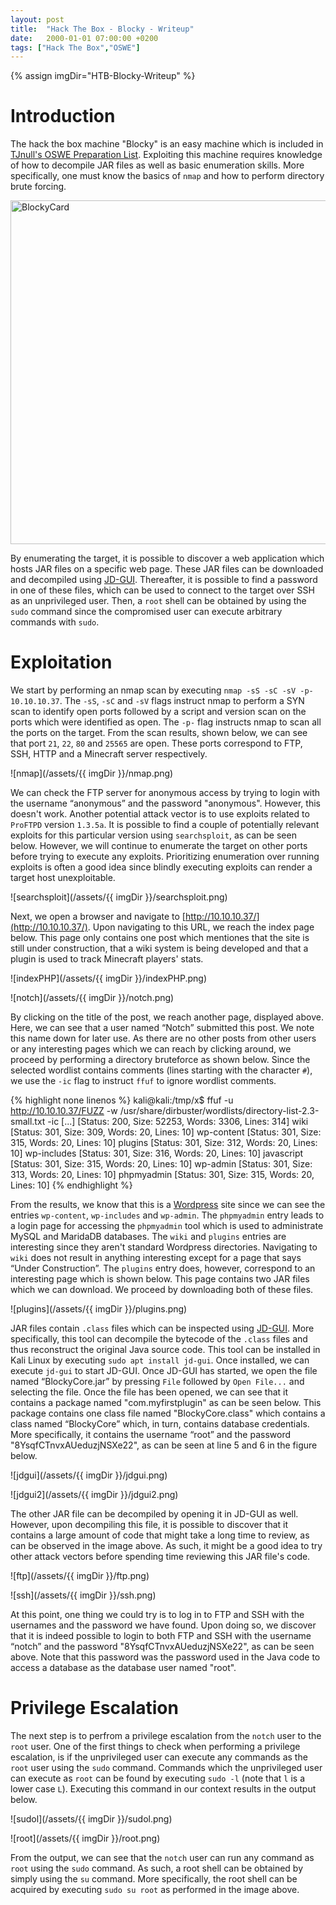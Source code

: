 ```yaml
---
layout: post
title:  "Hack The Box - Blocky - Writeup"
date:   2000-01-01 07:00:00 +0200
tags: ["Hack The Box","OSWE"]
---
```

{% assign imgDir="HTB-Blocky-Writeup" %}

# Introduction
The hack the box machine "Blocky" is an easy machine which is included in [TJnull's OSWE Preparation List](https://docs.google.com/spreadsheets/d/1dwSMIAPIam0PuRBkCiDI88pU3yzrqqHkDtBngUHNCw8/edit#gid=665299979). Exploiting this machine requires knowledge of how to decompile JAR files as well as basic enumeration skills. More specifically, one must know the basics of `nmap` and how to perform directory brute forcing.

<img style="Width:550px;" src="/assets/{{ imgDir }}/card.png" alt="BlockyCard">

 By enumerating the target, it is possible to discover a web application which hosts JAR files on a specific web page. These JAR files can be downloaded and decompiled using [JD-GUI](http://java-decompiler.github.io/). Thereafter, it is possible to find a password in one of these files, which can be used to connect to the target over SSH as an unprivileged user. Then, a `root` shell can be obtained by using the `sudo` command since the compromised user can execute arbitrary commands with `sudo`.

# Exploitation
We start by performing an nmap scan by executing `nmap -sS -sC -sV -p- 10.10.10.37`. The `-sS`, `-sC` and `-sV` flags instruct nmap to perform a SYN scan to identify open ports followed by a script and version scan on the ports which were identified as open. The `-p-` flag instructs nmap to scan all the ports on the target. From the scan results, shown below, we can see that port `21`, `22`, `80` and `25565` are open. These ports correspond to FTP, SSH, HTTP and a Minecraft server respectively. 

![nmap](/assets/{{ imgDir }}/nmap.png)

We can check the FTP server for anonymous access by trying to login with the username “anonymous” and the password "anonymous". However, this doesn't work. Another potential attack vector is to use exploits related to `ProFTPD` version `1.3.5a`. It is possible to find a couple of potentially relevant exploits for this particular version using `searchsploit`, as can be seen below. However, we will continue to enumerate the target on other ports before trying to execute any exploits. Prioritizing enumeration over running exploits is often a good idea since blindly executing exploits can render a target host unexploitable.

![searchsploit](/assets/{{ imgDir }}/searchsploit.png)

Next, we open a browser and navigate to [http://10.10.10.37/](http://10.10.10.37/). Upon navigating to this URL, we reach the index page below. This page only contains one post which mentiones that the site is still under construction, that a wiki system is being developed and that a plugin is used to track Minecraft players' stats.

![indexPHP](/assets/{{ imgDir }}/indexPHP.png)

![notch](/assets/{{ imgDir }}/notch.png)

By clicking on the title of the post, we reach another page, displayed above. Here, we can see that a user named “Notch” submitted this post. We note this name down for later use. As there are no other posts from other users or any interesting pages which we can reach by clicking around, we proceed by performing a directory bruteforce as shown below. Since the selected wordlist contains comments (lines starting with the character `#`), we use the `-ic` flag to instruct `ffuf` to ignore wordlist comments.

{% highlight none linenos %}
kali@kali:/tmp/x$ ffuf -u http://10.10.10.37/FUZZ -w /usr/share/dirbuster/wordlists/directory-list-2.3-small.txt -ic
[...]
                    [Status: 200, Size: 52253, Words: 3306, Lines: 314]
wiki                [Status: 301, Size: 309, Words: 20, Lines: 10]
wp-content          [Status: 301, Size: 315, Words: 20, Lines: 10]
plugins             [Status: 301, Size: 312, Words: 20, Lines: 10]
wp-includes         [Status: 301, Size: 316, Words: 20, Lines: 10]
javascript          [Status: 301, Size: 315, Words: 20, Lines: 10]
wp-admin            [Status: 301, Size: 313, Words: 20, Lines: 10]
phpmyadmin          [Status: 301, Size: 315, Words: 20, Lines: 10]
{% endhighlight %}

From the results, we know that this is a [Wordpress](https://wordpress.com/) site since we can see the entries `wp-content`, `wp-includes` and `wp-admin`. The `phpmyadmin` entry leads to a login page for accessing the `phpmyadmin` tool which is used to administrate MySQL and MaridaDB databases. The `wiki` and `plugins` entries are interesting since they aren't standard Wordpress directories. Navigating to `wiki` does not result in anything interesting except for a page that says “Under Construction”. The `plugins` entry does, however, correspond to an interesting page which is shown below. This page contains two JAR files which we can download. We proceed by downloading both of these files.

![plugins](/assets/{{ imgDir }}/plugins.png)

JAR files contain `.class` files which can be inspected using [JD-GUI](http://java-decompiler.github.io/). More specifically, this tool can decompile the bytecode of the `.class` files and thus reconstruct the original Java source code. This tool can be installed in Kali Linux by executing `sudo apt install jd-gui`. Once installed, we can execute `jd-gui` to start JD-GUI. Once JD-GUI has started, we open the file named “BlockyCore.jar” by pressing `File` followed by `Open File...` and selecting the file. Once the file has been opened, we can see that it contains a package named "com.myfirstplugin" as can be seen below. This package contains one class file named "BlockyCore.class" which contains a class named “BlockyCore” which, in turn, contains database credentials. More specifically, it contains the username “root” and the password "8YsqfCTnvxAUeduzjNSXe22", as can be seen at line 5 and 6 in the figure below.

![jdgui](/assets/{{ imgDir }}/jdgui.png)

![jdgui2](/assets/{{ imgDir }}/jdgui2.png)

The other JAR file can be decompiled by opening it in JD-GUI as well. However, upon decompiling this file, it is possible to discover that it contains a large amount of code that might take a long time to review, as can be observed in the image above. As such, it might be a good idea to try other attack vectors before spending time reviewing this JAR file's code. 

![ftp](/assets/{{ imgDir }}/ftp.png)

![ssh](/assets/{{ imgDir }}/ssh.png)

At this point, one thing we could try is to log in to FTP and SSH with the usernames and the password we have found. Upon doing so, we discover that it is indeed possible to login to both FTP and SSH with the username “notch” and the password "8YsqfCTnvxAUeduzjNSXe22", as can be seen above. Note that this password was the password used in the Java code to access a database as the database user named "root". 

# Privilege Escalation

The next step is to perfrom a privilege escalation from the `notch` user to the `root` user. One of the first things to check when performing a privilege escalation, is if the unprivileged user can execute any commands as the `root` user using the `sudo` command. Commands which the unprivileged user can execute as `root` can be found by executing `sudo -l` (note that `l` is a lower case `L`). Executing this command in our context results in the output below.

![sudol](/assets/{{ imgDir }}/sudol.png)

![root](/assets/{{ imgDir }}/root.png)

From the output, we can see that the `notch` user can run any command as `root` using the `sudo` command. As such, a root shell can be obtained by simply using the `su` command. More specifically, the root shell can be acquired by executing `sudo su root` as performed in the image above.


